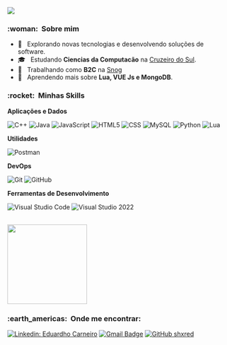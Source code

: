
![](https://komarev.com/ghpvc/?username=shxred&color=006bed)

<h3> :woman: &nbsp;Sobre mim </h3>

- 🤔 &nbsp; Explorando novas tecnologias e desenvolvendo soluções de software.
- 🎓 &nbsp; Estudando **Ciencias da Computacão** na <a href="https://www.cruzeirodosul.edu.br/">Cruzeiro do Sul</a>.
- 💼 &nbsp; Trabalhando como **B2C** na <a href="https://snog.com.br">Snog</a>
- 🌱 &nbsp; Aprendendo mais sobre **Lua, VUE Js e MongoDB**.

<h3> :rocket: &nbsp;Minhas Skills </h3>

**Aplicações e Dados**

  ![C++](https://img.shields.io/badge/-C++-333333?style=flat&logo=C%2B%2B&logoColor=00599C)
  ![Java](https://img.shields.io/badge/-Java-333333?style=flat&logo=Java&logoColor=007396)
  ![JavaScript](https://img.shields.io/badge/-JavaScript-333333?style=flat&logo=javascript)
  ![HTML5](https://img.shields.io/badge/-HTML5-333333?style=flat&logo=HTML5)
  ![CSS](https://img.shields.io/badge/-CSS-333333?style=flat&logo=CSS3&logoColor=1572B6)
  ![MySQL](https://img.shields.io/badge/-MySQL-333333?style=flat&logo=mysql)
  ![Python](https://img.shields.io/badge/-Python-333333?style=flat&logo=python)
  ![Lua](https://img.shields.io/badge/-Lua-333333?style=flat&logo=lua)

**Utilidades**

  ![Postman](https://img.shields.io/badge/-Postman-333333?style=flat&logo=postman)

**DevOps**

  ![Git](https://img.shields.io/badge/-Git-333333?style=flat&logo=git)
  ![GitHub](https://img.shields.io/badge/-GitHub-333333?style=flat&logo=github)

**Ferramentas de Desenvolvimento**

  ![Visual Studio Code](https://img.shields.io/badge/-Visual%20Studio%20Code-333333?style=flat&logo=visual-studio-code&logoColor=007ACC)
  ![Visual Studio 2022](https://img.shields.io/badge/-Visual%20Studio%202022-333333?style=flat&logo=visual-studio&logoColor=007ACC)

<br/>

<a href="https://github.com/shxred">
  <img height="180em" src="https://github-readme-stats.vercel.app/api?username=shxred&theme=dracula&show_icons=true" />
</a>

<br/>

<h3> :earth_americas: &nbsp;Onde me encontrar: </h3> 

[![Linkedin: Eduardho Carneiro](https://img.shields.io/badge/-Eduardho%20Costa-blue?style=flat-square&logo=Linkedin&logoColor=white&link=https://www.linkedin.com/in/eduardho-costa/)](https://www.linkedin.com/in/eduardho-costa/)
[![Gmail Badge](https://img.shields.io/badge/-eduardhoc@gmail.com-006bed?style=flat-square&logo=Gmail&logoColor=white&link=mailto:eduardhoc@gmail.com)](mailto:eduardhoc@gmail.com)
[![GitHub shxred]( https://img.shields.io/github/followers/shxred?label=follow&style=social)](https://github.com/shxred)
